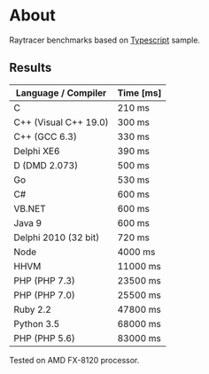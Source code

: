 # About

Raytracer benchmarks based on [Typescript](http://www.typescriptlang.org) sample.  

## Results

Language / Compiler       | Time [ms]
------------------------- | -------------
C                         | 210 ms
C++ (Visual C++ 19.0)     | 300 ms
C++ (GCC 6.3)             | 330 ms
Delphi XE6                | 390 ms
D (DMD 2.073)             | 500 ms
Go                        | 530 ms
C#                        | 600 ms
VB.NET                    | 600 ms
Java 9                    | 600 ms
Delphi 2010 (32 bit)      | 720 ms
Node                      | 4000 ms
HHVM                      | 11000 ms
PHP (PHP 7.3)             | 23500 ms
PHP (PHP 7.0)             | 25500 ms
Ruby 2.2                  | 47800 ms
Python 3.5                | 68000 ms
PHP (PHP 5.6)             | 83000 ms


Tested on AMD FX-8120 processor.
